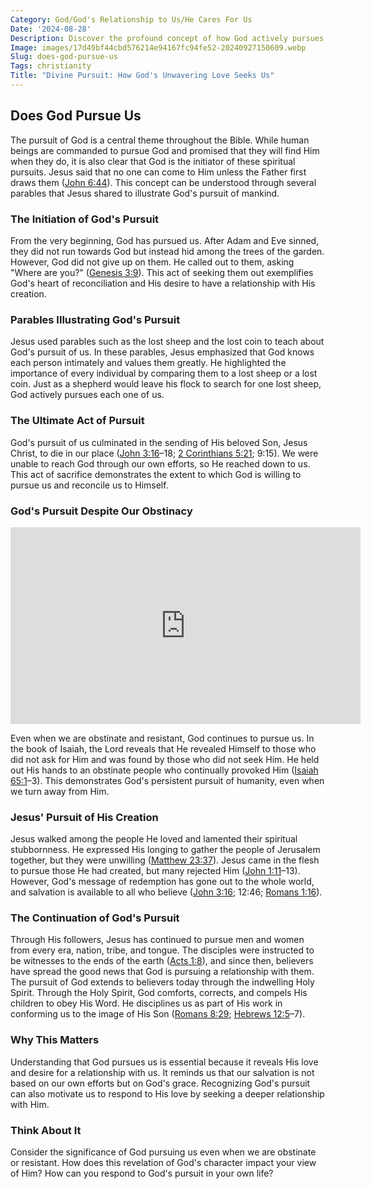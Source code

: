 ```yaml
---
Category: God/God's Relationship to Us/He Cares For Us
Date: '2024-08-28'
Description: Discover the profound concept of how God actively pursues us with love and grace, exploring the divine pursuit of humanity and the significance of this spiritual journey.
Image: images/17d49bf44cbd576214e94167fc94fe52-20240927150609.webp
Slug: does-god-pursue-us
Tags: christianity
Title: "Divine Pursuit: How God's Unwavering Love Seeks Us"
---
```


## Does God Pursue Us

The pursuit of God is a central theme throughout the Bible. While human beings are commanded to pursue God and promised that they will find Him when they do, it is also clear that God is the initiator of these spiritual pursuits. Jesus said that no one can come to Him unless the Father first draws them ([John 6:44](https://www.bibleref.com/John/6/John-6-44.html)). This concept can be understood through several parables that Jesus shared to illustrate God's pursuit of mankind.

### The Initiation of God's Pursuit

From the very beginning, God has pursued us. After Adam and Eve sinned, they did not run towards God but instead hid among the trees of the garden. However, God did not give up on them. He called out to them, asking "Where are you?" ([Genesis 3:9](https://www.bibleref.com/Genesis/3/Genesis-3-9.html)). This act of seeking them out exemplifies God's heart of reconciliation and His desire to have a relationship with His creation.

### Parables Illustrating God's Pursuit

Jesus used parables such as the lost sheep and the lost coin to teach about God's pursuit of us. In these parables, Jesus emphasized that God knows each person intimately and values them greatly. He highlighted the importance of every individual by comparing them to a lost sheep or a lost coin. Just as a shepherd would leave his flock to search for one lost sheep, God actively pursues each one of us.

### The Ultimate Act of Pursuit

God's pursuit of us culminated in the sending of His beloved Son, Jesus Christ, to die in our place ([John 3:16](https://www.bibleref.com/John/3/John-3-16.html)–18; [2 Corinthians 5:21](https://www.bibleref.com/2-Corinthians/5/2-Corinthians-5-21.html); 9:15). We were unable to reach God through our own efforts, so He reached down to us. This act of sacrifice demonstrates the extent to which God is willing to pursue us and reconcile us to Himself.

### God's Pursuit Despite Our Obstinacy


<iframe width="560" height="315" src="https://www.youtube.com/embed/IqKXH_MhJXg" frameborder="0" allow="autoplay; encrypted-media" allowfullscreen></iframe>


Even when we are obstinate and resistant, God continues to pursue us. In the book of Isaiah, the Lord reveals that He revealed Himself to those who did not ask for Him and was found by those who did not seek Him. He held out His hands to an obstinate people who continually provoked Him ([Isaiah 65:1](https://www.bibleref.com/Isaiah/65/Isaiah-65-1.html)–3). This demonstrates God's persistent pursuit of humanity, even when we turn away from Him.

### Jesus' Pursuit of His Creation

Jesus walked among the people He loved and lamented their spiritual stubbornness. He expressed His longing to gather the people of Jerusalem together, but they were unwilling ([Matthew 23:37](https://www.bibleref.com/Matthew/23/Matthew-23-37.html)). Jesus came in the flesh to pursue those He had created, but many rejected Him ([John 1:11](https://www.bibleref.com/John/1/John-1-11.html)–13). However, God's message of redemption has gone out to the whole world, and salvation is available to all who believe ([John 3:16](https://www.bibleref.com/John/3/John-3-16.html); 12:46; [Romans 1:16](https://www.bibleref.com/Romans/1/Romans-1-16.html)).

### The Continuation of God's Pursuit

Through His followers, Jesus has continued to pursue men and women from every era, nation, tribe, and tongue. The disciples were instructed to be witnesses to the ends of the earth ([Acts 1:8](https://www.bibleref.com/Acts/1/Acts-1-8.html)), and since then, believers have spread the good news that God is pursuing a relationship with them. The pursuit of God extends to believers today through the indwelling Holy Spirit. Through the Holy Spirit, God comforts, corrects, and compels His children to obey His Word. He disciplines us as part of His work in conforming us to the image of His Son ([Romans 8:29](https://www.bibleref.com/Romans/8/Romans-8-29.html); [Hebrews 12:5](https://www.bibleref.com/Hebrews/12/Hebrews-12-5.html)–7).

### Why This Matters

Understanding that God pursues us is essential because it reveals His love and desire for a relationship with us. It reminds us that our salvation is not based on our own efforts but on God's grace. Recognizing God's pursuit can also motivate us to respond to His love by seeking a deeper relationship with Him.

### Think About It

Consider the significance of God pursuing us even when we are obstinate or resistant. How does this revelation of God's character impact your view of Him? How can you respond to God's pursuit in your own life?